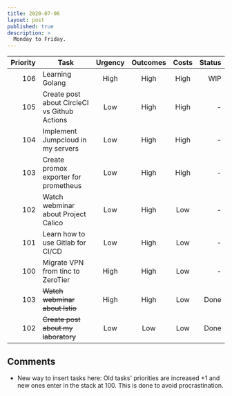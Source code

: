 ```yaml
---
title: 2020-07-06
layout: post
published: true
description: >
  Monday to Friday.
---
```


| Priority | Task | Urgency | Outcomes | Costs | Status |
| ---------: | ------------ | :-------: | :--------: | :----: | ------: |
| 106 | Learning Golang | High | High | High | WIP |
| 105 | Create post about CircleCI vs Github Actions | Low | High | High | - |
| 104 | Implement Jumpcloud in my servers | Low | High | High | - |
| 103 | Create promox exporter for prometheus | Low | High | High | - |
| 102 | Watch webminar about Project Calico | Low | High | Low | - |
| 101 | Learn how to use Gitlab for CI/CD | Low | High | Low | - |
| 100 | Migrate VPN from tinc to ZeroTier | High | High | Low | - |
| 103 | ~~Watch webminar about Istio~~ | High | High | Low | Done |
| 102 | ~~Create post about my laboratory~~ | Low | Low | Low | Done |


## Comments

* New way to insert tasks here: Old tasks' priorities are increased +1 and new
 ones enter in the stack at 100.  This is done to avoid procrastination.
 